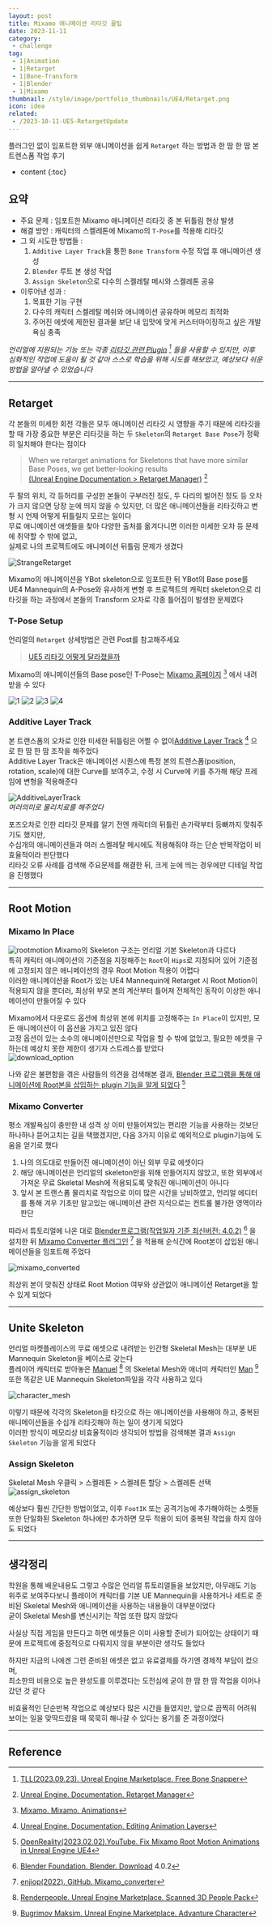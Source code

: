 ```yaml
---
layout: post
title: Mixamo 애니메이션 리타깃 꿀팁
date: 2023-11-11
category: 
 - challenge
tag:
 - 1|Animation
 - 1|Retarget
 - 1|Bone-Transform
 - 1|Blender
 - 1|Mixamo
thumbnail: /style/image/portfolio_thumbnails/UE4/Retarget.png
icon: idea
related: 
 - /2023-10-11-UE5-RetargetUpdate
---
```


플러그인 없이 임포트한 외부 애니메이션을 쉽게 `Retarget` 하는 방법과 한 땀 한 땀 본 트렌스폼 작업 후기

* content
{:toc}

## 요약

- 주요 문제 : 임포트한 Mixamo 애니메이션 리타깃 중 본 뒤틀림 현상 발생
- 해결 방안 : 캐릭터의 스켈레톤에 Mixamo의 `T-Pose`를 적용해 리타깃
- 그 외 시도한 방법들 : 
    1. `Additive Layer Track`을 통한 `Bone Transform` 수정 작업 후 애니메이션 생성
    2. `Blender` 루트 본 생성 작업
    3. `Assign Skeleton`으로 다수의 스켈레탈 메시와 스켈레톤 공유
- 이루어낸 성과 :  
    1. 목표한 기능 구현
    2. 다수의 캐릭터 스켈레탈 메쉬와 애니메이션 공유하며 메모리 최적화
    3. 주어진 에셋에 제한된 결과물 보단 내 입맛에 맞게 커스터마이징하고 싶은 개발 욕심 충족  

*언리얼에 지원되는 기능 또는 각종 [리타깃 관련 Plugin](https://www.unrealengine.com/marketplace/en-US/product/free-bone-snapper) [^11] 들을 사용할 수 있지만, 이후 심화적인 작업에 도움이 될 것 같아 스스로 학습을 위해 시도를 해보았고, 예상보다 쉬운 방법을 알아낼 수 있었습니다*

---

## Retarget

각 본들의 미세한 회전 각들은 모두 애니메이션 리타깃 시 영향을 주기 때문에 리타깃을 할 때 가장 중요한 부분은 리타깃을 하는 두 `Skeleton`의 `Retarget Base Pose`가 정확히 일치해야 한다는 점이다  

> When we retarget animations for Skeletons that have more similar Base Poses, we get better-looking results  
[(Unreal Engine Documentation > Retarget Manager)](https://docs.unrealengine.com/4.26/en-US/AnimatingObjects/SkeletalMeshAnimation/Persona/BasePoseManager/) [^21]  


두 팔의 위치, 각 등허리를 구성한 본들이 구부러진 정도, 두 다리의 벌어진 정도 등 오차가 크지 않으면 당장 눈에 띄지 않을 수 있지만, 더 많은 애니메이션들을 리타깃하고 변형 시 언제 어떻게 뒤틀릴지 모르는 일이다  
무료 애니메이션 애셋들을 찾아 다양한 출처를 옮겨다니면 이러한 미세한 오차 등 문제에 취약할 수 밖에 없고,  
실제로 나의 프로젝트에도 애니메이션 뒤틀림 문제가 생겼다  

![StrangeRetarget](https://github.com/ssonsonya/ssonsonya.github.io/assets/116151781/1aa1fe38-3765-49d1-a435-9716323b4836)

Mixamo의 애니메이션을 YBot skeleton으로 임포트한 뒤 YBot의 Base pose를 UE4 Mannequin의 A-Pose와 유사하게 변형 후 프로젝트의 캐릭터 skeleton으로 리타깃을 하는 과정에서 본들의 Transform 오차로 각종 틀어짐이 발생한 문제였다  

### T-Pose Setup

언리얼의 `Retarget` 상세방법은 관련 Post를 참고해주세요  
> [UE5 리타깃 어떻게 달라졌을까](2023-10-11-UE5-RetargetUpdate)  


Mixamo의 애니메이션들의 Base pose인 T-Pose는 [Mixamo 홈페이지](https://www.mixamo.com/#/?page=1&query=T&type=Motion%2CMotionPack) [^22] 에서 내려받을 수 있다

![1](https://github.com/ssonsonya/ssonsonya.github.io/assets/116151781/82cc904c-9acb-4695-9c34-34fcf9d2a487)
![2](https://github.com/ssonsonya/ssonsonya.github.io/assets/116151781/bf82cd3e-3b25-4e65-b89b-1be6b30dc7c1)
![3](https://github.com/ssonsonya/ssonsonya.github.io/assets/116151781/409c5840-263c-47c1-a1cd-a1c64b16b518)
![4](https://github.com/ssonsonya/ssonsonya.github.io/assets/116151781/93bb9741-f38d-47a4-b57d-3d23ba368a01)


### Additive Layer Track

본 트랜스폼의 오차로 인한 미세한 뒤틀림은 어쩔 수 없이[Additive Layer Track](https://docs.unrealengine.com/4.26/en-US/AnimatingObjects/SkeletalMeshAnimation/AnimHowTo/LayerEditing/) [^23] 으로 한 땀 한 땀 조작을 해주었다  
Additive Layer Track은 애니메이션 시퀀스에 특정 본의 트렌스폼(position, rotation, scale)에 대한 Curve를 보여주고, 수정 시 Curve에 키를 추가해 해당 프레임에 변형을 적용해준다  

![AdditiveLayerTrack](https://github.com/ssonsonya/ssonsonya.github.io/assets/116151781/6df71b1d-e286-44dc-a051-f01a8d206953)  
*여러의미로 물리치료를 해주었다*

포즈오차로 인한 리타깃 문제를 알기 전엔 캐릭터의 뒤틀린 손가락부터 등뼈까지 맞춰주기도 했지만,  
수십개의 애니메이션들과 여러 스켈레탈 메시에도 적용해줘야 하는 단순 반복작업이 비효율적이라 판단했다  
리타깃 오류 사례를 검색해 주요문제를 해결한 뒤, 크게 눈에 띄는 경우에만 디테일 작업을 진행했다

---

## Root Motion

### Mixamo In Place
![rootmotion](https://github.com/ssonsonya/ssonsonya.github.io/assets/116151781/d500629f-238c-4c6c-bd49-c5707c4e67d4)
Mixamo의 Skeleton 구조는 언리얼 기본 Skeleton과 다르다  
특히 캐릭터 애니메이션의 기준점을 지정해주는 `Root`이 `Hips`로 지정되어 있어 기준점에 고정되지 않은 애니메이션의 경우 Root Motion 적용이 어렵다  
이러한 애니메이션을 Root가 있는 UE4 Mannequin에 Retarget 시 Root Motion이 적용되지 않을 뿐더러, 최상위 부모 본의 계산부터 틀어져 전체적인 동작이 이상한 애니메이션이 만들어질 수 있다

Mixamo에서 다운로드 옵션에 최상위 본에 위치를 고정해주는 `In Place`이 있지만, 모든 애니메이션이 이 옵션을 가지고 있진 않다  
고정 옵션이 있는 소수의 애니메이션만으로 작업을 할 수 밖에 없었고, 필요한 에셋을 구하는데 예상치 못한 제한이 생기자 스트레스를 받았다  
![download_option](https://github.com/ssonsonya/ssonsonya.github.io/assets/116151781/ca08617d-1755-46d9-b5c5-d76a69aef8c6)

나와 같은 불편함을 겪은 사람들의 의견을 검색해본 결과, [Blender 프로그램을 통해 애니메이션에 Root본을 삽입하는 plugin 기능을 알게 되었다](https://www.youtube.com/watch?v=gq8k5ZOBjww) [^31]  

### Mixamo Converter

평소 개발욕심이 충만한 내 성격 상 이미 만들어져있는 편리한 기능을 사용하는 것보단 하나하나 뜯어고치는 길을 택했겠지만, 다음 3가지 이유로 예외적으로 plugin기능에 도움을 얻기로 했다  

1. 나의 의도대로 만들어진 애니메이션이 아닌 외부 무료 에셋이다  
2. 해당 애니메이션은 언리얼의 skeleton만을 위해 만들어지지 않았고, 또한 외부에서 가져온 무료 Skeletal Mesh에 적용되도록 맞춰진 애니메이션이 아니다  
3. 앞서 본 트랜스폼 물리치료 작업으로 이미 많은 시간을 낭비하였고, 언리얼 에디터를 통해 겨우 기초만 알고있는 애니메이션 관련 지식으로는 컨트롤 불가한 영역이라 판단

따라서 튜토리얼에 나온 대로 [Blender프로그램(작업일자 기준 최신버전: 4.0.2)](https://www.blender.org/download/) [^32] 을 설치한 뒤 [Mixamo Converter 플러그인](https://github.com/enziop/mixamo_converter) [^33] 을 적용해 순식간에 Root본이 삽입된 애니메이션들을 임포트해 주었다  

![mixamo_converted](https://github.com/ssonsonya/ssonsonya.github.io/assets/116151781/cded264f-e5b7-4d55-a49d-a91d2018f6d5)

최상위 본이 맞춰진 상태로 Root Motion 여부와 상관없이 애니메이션 Retarget을 할 수 있게 되었다  

---

## Unite Skeleton

언리얼 마켓플레이스의 무료 에셋으로 내려받는 인간형 Skeletal Mesh는 대부분 UE Mannequin Skeleton을 베이스로 갖는다  
플레이어 캐릭터로 받아놓은 [Manuel](https://www.unrealengine.com/marketplace/ko/item/9d2acd4da41a46d0b025c13c459d27d9) [^41] 의 Skeletal Mesh와 애너미 캐릭터인 [Man](https://www.unrealengine.com/marketplace/ko/item/d943cdcf09364e0fb439dc5f00b66bbc) [^42] 또한 똑같은 UE Mannequin Skeleton파일을 각각 사용하고 있다  

![character_mesh](https://github.com/ssonsonya/ssonsonya.github.io/assets/116151781/5fc3f105-ba8d-4172-afde-baa6c8282b92)

이렇기 때문에 각각의 Skeleton을 타깃으로 하는 애니메이션을 사용해야 하고, 중복된 애니메이션들을 수십개 리타깃해야 하는 일이 생기게 되었다  
이러한 방식이 메모리상 비효율적이라 생각되어 방법을 검색해본 결과 `Assign Skeleton` 기능을 알게 되었다

### Assign Skeleton

Skeletal Mesh 우클릭 > 스켈레톤 > 스켈레톤 할당 > 스켈레톤 선택
![assign_skeleton](https://github.com/ssonsonya/ssonsonya.github.io/assets/116151781/f69154b5-5a7b-4843-9adf-286e15cf1350)


예상보다 훨씬 간단한 방법이었고, 이후 `FootIK` 또는 공격기능에 추가해야하는 소켓들또한 단일화된 Skeleton 하나에만 추가하면 모두 적용이 되어 중복된 작업을 하지 않아도 되었다

---

## 생각정리

학원을 통해 배운내용도 그렇고 수많은 언리얼 튜토리얼들을 보았지만, 아무래도 기능 위주로 보여주다보니 플레이어 캐릭터를 기본 UE Mannequin을 사용하거나 세트로 준비된 Skeletal Mesh와 애니메이션을 사용하는 내용들이 대부분이었다  
굳이 Skeletal Mesh를 변신시키는 작업 또한 많지 않았다  

사실상 직접 게임을 만든다고 하면 에셋들은 이미 사용할 준비가 되어있는 상태이기 때문에 프로젝트에 중점적으로 다뤄지지 않을 부분이란 생각도 들었다  

하지만 지금의 나에겐 그런 준비된 에셋은 없고 유료결제를 하기엔 경제적 부담이 컸으며,  
최소한의 비용으로 높은 완성도를 이루겠다는 도전심에 굳이 한 땀 한 땀 작업을 이어나갔던 것 같다  

비효율적인 단순반복 작업으로 예상보다 많은 시간을 들였지만, 앞으로 끔찍히 어려워 보이는 일을 맞딱드렸을 때 묵묵히 해나갈 수 있다는 용기를 준 과정이었다  

---

## Reference

[^11]: [TLL(2023.09.23). Unreal Engine Marketplace. Free Bone Snapper](https://www.unrealengine.com/marketplace/en-US/product/free-bone-snapper)  

[^21]: [Unreal Engine. Documentation. Retarget Manager](https://docs.unrealengine.com/4.26/en-US/AnimatingObjects/SkeletalMeshAnimation/Persona/BasePoseManager/)  
[^22]: [Mixamo. Mixamo. Animations](https://www.mixamo.com/#/?page=1&query=T&type=Motion%2CMotionPack)  
[^23]: [Unreal Engine. Documentation. Editing Animation Layers](https://docs.unrealengine.com/4.26/en-US/AnimatingObjects/SkeletalMeshAnimation/AnimHowTo/LayerEditing/)  

[^31]: [OpenReality(2023.02.02).YouTube. Fix Mixamo Root Motion Animations in Unreal Engine UE4](https://www.youtube.com/watch?v=gq8k5ZOBjww)  
[^32]: [Blender Foundation. Blender. Download](https://www.blender.org/download/) 4.0.2  
[^33]: [enjiop(2022). GitHub. Mixamo_converter](https://github.com/enziop/mixamo_converter)  

[^41]: [Renderpeople. Unreal Engine Marketplace. Scanned 3D People Pack](https://www.unrealengine.com/marketplace/ko/item/9d2acd4da41a46d0b025c13c459d27d9)  
[^42]: [Bugrimov Maksim. Unreal Engine Marketplace. Advanture Character](https://www.unrealengine.com/marketplace/ko/item/d943cdcf09364e0fb439dc5f00b66bbc)  